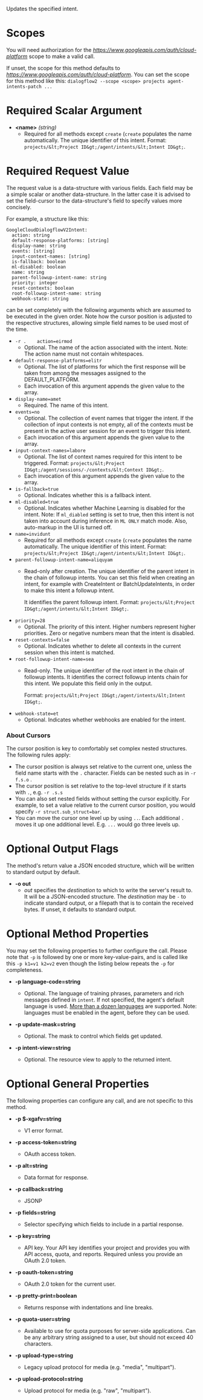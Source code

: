 Updates the specified intent.
# Scopes

You will need authorization for the *https://www.googleapis.com/auth/cloud-platform* scope to make a valid call.

If unset, the scope for this method defaults to *https://www.googleapis.com/auth/cloud-platform*.
You can set the scope for this method like this: `dialogflow2 --scope <scope> projects agent-intents-patch ...`
# Required Scalar Argument
* **&lt;name&gt;** *(string)*
    - Required for all methods except `create` (`create` populates the name
        automatically.
        The unique identifier of this intent.
        Format: `projects/&lt;Project ID&gt;/agent/intents/&lt;Intent ID&gt;`.
# Required Request Value

The request value is a data-structure with various fields. Each field may be a simple scalar or another data-structure.
In the latter case it is advised to set the field-cursor to the data-structure's field to specify values more concisely.

For example, a structure like this:
```
GoogleCloudDialogflowV2Intent:
  action: string
  default-response-platforms: [string]
  display-name: string
  events: [string]
  input-context-names: [string]
  is-fallback: boolean
  ml-disabled: boolean
  name: string
  parent-followup-intent-name: string
  priority: integer
  reset-contexts: boolean
  root-followup-intent-name: string
  webhook-state: string

```

can be set completely with the following arguments which are assumed to be executed in the given order. Note how the cursor position is adjusted to the respective structures, allowing simple field names to be used most of the time.

* `-r .    action=eirmod`
    - Optional. The name of the action associated with the intent.
        Note: The action name must not contain whitespaces.
* `default-response-platforms=elitr`
    - Optional. The list of platforms for which the first response will be
        taken from among the messages assigned to the DEFAULT_PLATFORM.
    - Each invocation of this argument appends the given value to the array.
* `display-name=amet`
    - Required. The name of this intent.
* `events=no`
    - Optional. The collection of event names that trigger the intent.
        If the collection of input contexts is not empty, all of the contexts must
        be present in the active user session for an event to trigger this intent.
    - Each invocation of this argument appends the given value to the array.
* `input-context-names=labore`
    - Optional. The list of context names required for this intent to be
        triggered.
        Format: `projects/&lt;Project ID&gt;/agent/sessions/-/contexts/&lt;Context ID&gt;`.
    - Each invocation of this argument appends the given value to the array.
* `is-fallback=true`
    - Optional. Indicates whether this is a fallback intent.
* `ml-disabled=true`
    - Optional. Indicates whether Machine Learning is disabled for the intent.
        Note: If `ml_diabled` setting is set to true, then this intent is not
        taken into account during inference in `ML ONLY` match mode. Also,
        auto-markup in the UI is turned off.
* `name=invidunt`
    - Required for all methods except `create` (`create` populates the name
        automatically.
        The unique identifier of this intent.
        Format: `projects/&lt;Project ID&gt;/agent/intents/&lt;Intent ID&gt;`.
* `parent-followup-intent-name=aliquyam`
    - Read-only after creation. The unique identifier of the parent intent in the
        chain of followup intents. You can set this field when creating an intent,
        for example with CreateIntent or BatchUpdateIntents, in order to
        make this intent a followup intent.
        
        It identifies the parent followup intent.
        Format: `projects/&lt;Project ID&gt;/agent/intents/&lt;Intent ID&gt;`.
* `priority=28`
    - Optional. The priority of this intent. Higher numbers represent higher
        priorities. Zero or negative numbers mean that the intent is disabled.
* `reset-contexts=false`
    - Optional. Indicates whether to delete all contexts in the current
        session when this intent is matched.
* `root-followup-intent-name=sea`
    - Read-only. The unique identifier of the root intent in the chain of
        followup intents. It identifies the correct followup intents chain for
        this intent. We populate this field only in the output.
        
        Format: `projects/&lt;Project ID&gt;/agent/intents/&lt;Intent ID&gt;`.
* `webhook-state=et`
    - Optional. Indicates whether webhooks are enabled for the intent.


### About Cursors

The cursor position is key to comfortably set complex nested structures. The following rules apply:

* The cursor position is always set relative to the current one, unless the field name starts with the `.` character. Fields can be nested such as in `-r f.s.o` .
* The cursor position is set relative to the top-level structure if it starts with `.`, e.g. `-r .s.s`
* You can also set nested fields without setting the cursor explicitly. For example, to set a value relative to the current cursor position, you would specify `-r struct.sub_struct=bar`.
* You can move the cursor one level up by using `..`. Each additional `.` moves it up one additional level. E.g. `...` would go three levels up.


# Optional Output Flags

The method's return value a JSON encoded structure, which will be written to standard output by default.

* **-o out**
    - *out* specifies the *destination* to which to write the server's result to.
      It will be a JSON-encoded structure.
      The *destination* may be `-` to indicate standard output, or a filepath that is to contain the received bytes.
      If unset, it defaults to standard output.
# Optional Method Properties

You may set the following properties to further configure the call. Please note that `-p` is followed by one 
or more key-value-pairs, and is called like this `-p k1=v1 k2=v2` even though the listing below repeats the
`-p` for completeness.

* **-p language-code=string**
    - Optional. The language of training phrases, parameters and rich messages
        defined in `intent`. If not specified, the agent&#39;s default language is
        used. [More than a dozen
        languages](https://dialogflow.com/docs/reference/language) are supported.
        Note: languages must be enabled in the agent, before they can be used.

* **-p update-mask=string**
    - Optional. The mask to control which fields get updated.

* **-p intent-view=string**
    - Optional. The resource view to apply to the returned intent.

# Optional General Properties

The following properties can configure any call, and are not specific to this method.

* **-p $-xgafv=string**
    - V1 error format.

* **-p access-token=string**
    - OAuth access token.

* **-p alt=string**
    - Data format for response.

* **-p callback=string**
    - JSONP

* **-p fields=string**
    - Selector specifying which fields to include in a partial response.

* **-p key=string**
    - API key. Your API key identifies your project and provides you with API access, quota, and reports. Required unless you provide an OAuth 2.0 token.

* **-p oauth-token=string**
    - OAuth 2.0 token for the current user.

* **-p pretty-print=boolean**
    - Returns response with indentations and line breaks.

* **-p quota-user=string**
    - Available to use for quota purposes for server-side applications. Can be any arbitrary string assigned to a user, but should not exceed 40 characters.

* **-p upload-type=string**
    - Legacy upload protocol for media (e.g. &#34;media&#34;, &#34;multipart&#34;).

* **-p upload-protocol=string**
    - Upload protocol for media (e.g. &#34;raw&#34;, &#34;multipart&#34;).

